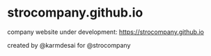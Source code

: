 # strocompany.github.io

company website under development: https://strocompany.github.io

created by @karmdesai for @strocompany


